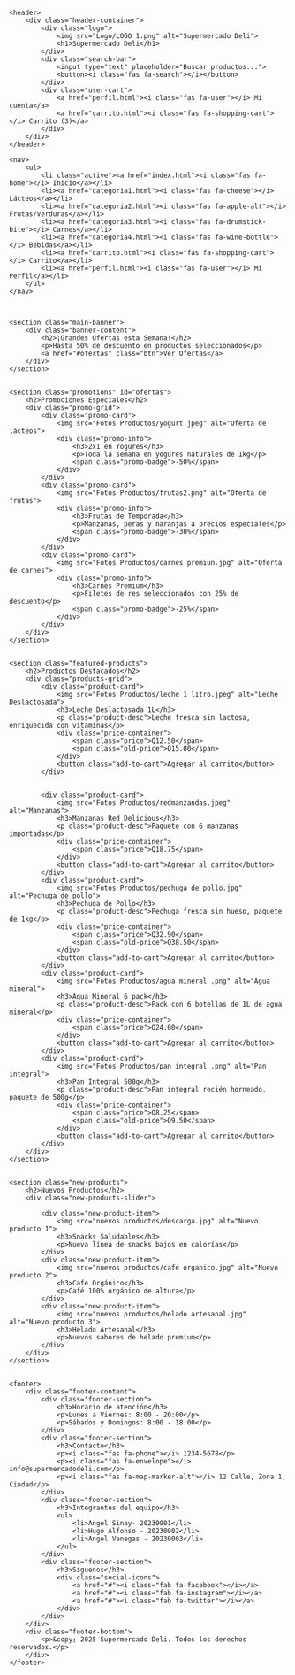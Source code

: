 <!DOCTYPE html>
<html lang="es">
<head>
    <meta charset="UTF-8">
    <meta name="viewport" content="width=device-width, initial-scale=1.0">
    <title>Supermercado Deli - Inicio</title>
    <link rel="stylesheet" href="styles.css">
    <link rel="stylesheet" href="https://cdnjs.cloudflare.com/ajax/libs/font-awesome/6.0.0-beta3/css/all.min.css">
</head>
<body>
    
    <header>
        <div class="header-container">
            <div class="logo">
                <img src="Logo/LOGO 1.png" alt="Supermercado Deli">
                <h1>Supermercado Deli</h1>
            </div>
            <div class="search-bar">
                <input type="text" placeholder="Buscar productos...">
                <button><i class="fas fa-search"></i></button>
            </div>
            <div class="user-cart">
                <a href="perfil.html"><i class="fas fa-user"></i> Mi cuenta</a>
                <a href="carrito.html"><i class="fas fa-shopping-cart"></i> Carrito (3)</a>
            </div>
        </div>
    </header>

    <nav>
        <ul>
            <li class="active"><a href="index.html"><i class="fas fa-home"></i> Inicio</a></li>
            <li><a href="categoria1.html"><i class="fas fa-cheese"></i> Lácteos</a></li>
            <li><a href="categoria2.html"><i class="fas fa-apple-alt"></i> Frutas/Verduras</a></li>
            <li><a href="categoria3.html"><i class="fas fa-drumstick-bite"></i> Carnes</a></li>
            <li><a href="categoria4.html"><i class="fas fa-wine-bottle"></i> Bebidas</a></li>
            <li><a href="carrito.html"><i class="fas fa-shopping-cart"></i> Carrito</a></li>
            <li><a href="perfil.html"><i class="fas fa-user"></i> Mi Perfil</a></li>
        </ul>
    </nav>


    
    <section class="main-banner">
        <div class="banner-content">
            <h2>¡Grandes Ofertas esta Semana!</h2>
            <p>Hasta 50% de descuento en productos seleccionados</p>
            <a href="#ofertas" class="btn">Ver Ofertas</a>
        </div>
    </section>

    
    <section class="promotions" id="ofertas">
        <h2>Promociones Especiales</h2>
        <div class="promo-grid">
            <div class="promo-card">
                <img src="Fotos Productos/yogurt.jpeg" alt="Oferta de lácteos">
                <div class="promo-info">
                    <h3>2x1 en Yogures</h3>
                    <p>Toda la semana en yogures naturales de 1kg</p>
                    <span class="promo-badge">-50%</span>
                </div>
            </div>
            <div class="promo-card">
                <img src="Fotos Productos/frutas2.png" alt="Oferta de frutas">
                <div class="promo-info">
                    <h3>Frutas de Temporada</h3>
                    <p>Manzanas, peras y naranjas a precios especiales</p>
                    <span class="promo-badge">-30%</span>
                </div>
            </div>
            <div class="promo-card">
                <img src="Fotos Productos/carnes premiun.jpg" alt="Oferta de carnes">
                <div class="promo-info">
                    <h3>Carnes Premium</h3>
                    <p>Filetes de res seleccionados con 25% de descuento</p>
                    <span class="promo-badge">-25%</span>
                </div>
            </div>
        </div>
    </section>

    
    <section class="featured-products">
        <h2>Productos Destacados</h2>
        <div class="products-grid">
            <div class="product-card">
                <img src="Fotos Productos/leche 1 litro.jpeg" alt="Leche Deslactosada">
                <h3>Leche Deslactosada 1L</h3>
                <p class="product-desc">Leche fresca sin lactosa, enriquecida con vitaminas</p>
                <div class="price-container">
                    <span class="price">Q12.50</span>
                    <span class="old-price">Q15.00</span>
                </div>
                <button class="add-to-cart">Agregar al carrito</button>
            </div>
            

            <div class="product-card">
                <img src="Fotos Productos/redmanzandas.jpeg" alt="Manzanas">
                <h3>Manzanas Red Delicious</h3>
                <p class="product-desc">Paquete con 6 manzanas importadas</p>
                <div class="price-container">
                    <span class="price">Q18.75</span>
                </div>
                <button class="add-to-cart">Agregar al carrito</button>
            </div>
            <div class="product-card">
                <img src="Fotos Productos/pechuga de pollo.jpg" alt="Pechuga de pollo">
                <h3>Pechuga de Pollo</h3>
                <p class="product-desc">Pechuga fresca sin hueso, paquete de 1kg</p>
                <div class="price-container">
                    <span class="price">Q32.90</span>
                    <span class="old-price">Q38.50</span>
                </div>
                <button class="add-to-cart">Agregar al carrito</button>
            </div>
            <div class="product-card">
                <img src="Fotos Productos/agua mineral .png" alt="Agua mineral">
                <h3>Agua Mineral 6 pack</h3>
                <p class="product-desc">Pack con 6 botellas de 1L de agua mineral</p>
                <div class="price-container">
                    <span class="price">Q24.00</span>
                </div>
                <button class="add-to-cart">Agregar al carrito</button>
            </div>
            <div class="product-card">
                <img src="Fotos Productos/pan integral .png" alt="Pan integral">
                <h3>Pan Integral 500g</h3>
                <p class="product-desc">Pan integral recién horneado, paquete de 500g</p>
                <div class="price-container">
                    <span class="price">Q8.25</span>
                    <span class="old-price">Q9.50</span>
                </div>
                <button class="add-to-cart">Agregar al carrito</button>
            </div>
        </div>
    </section>

    
    <section class="new-products">
        <h2>Nuevos Productos</h2>
        <div class="new-products-slider">
            
            <div class="new-product-item">
                <img src="nuevos productos/descarga.jpg" alt="Nuevo producto 1">
                <h3>Snacks Saludables</h3>
                <p>Nueva línea de snacks bajos en calorías</p>
            </div>
            <div class="new-product-item">
                <img src="nuevos productos/cafe organico.jpg" alt="Nuevo producto 2">
                <h3>Café Orgánico</h3>
                <p>Café 100% orgánico de altura</p>
            </div>
            <div class="new-product-item">
                <img src="nuevos productos/helado artesanal.jpg" alt="Nuevo producto 3">
                <h3>Helado Artesanal</h3>
                <p>Nuevos sabores de helado premium</p>
            </div>
        </div>
    </section>

    
    <footer>
        <div class="footer-content">
            <div class="footer-section">
                <h3>Horario de atención</h3>
                <p>Lunes a Viernes: 8:00 - 20:00</p>
                <p>Sábados y Domingos: 8:00 - 18:00</p>
            </div>
            <div class="footer-section">
                <h3>Contacto</h3>
                <p><i class="fas fa-phone"></i> 1234-5678</p>
                <p><i class="fas fa-envelope"></i> info@supermercadodeli.com</p>
                <p><i class="fas fa-map-marker-alt"></i> 12 Calle, Zona 1, Ciudad</p>
            </div>
            <div class="footer-section">
                <h3>Integrantes del equipo</h3>
                <ul>
                    <li>Angel Sinay- 20230001</li>
                    <li>Hugo Alfonso - 20230002</li>
                    <li>Angel Vanegas - 20230003</li>
                </ul>
            </div>
            <div class="footer-section">
                <h3>Síguenos</h3>
                <div class="social-icons">
                    <a href="#"><i class="fab fa-facebook"></i></a>
                    <a href="#"><i class="fab fa-instagram"></i></a>
                    <a href="#"><i class="fab fa-twitter"></i></a>
                </div>
            </div>
        </div>
        <div class="footer-bottom">
            <p>&copy; 2025 Supermercado Deli. Todos los derechos reservados.</p>
        </div>
    </footer>
</body>
</html>
